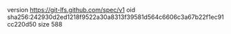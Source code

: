 version https://git-lfs.github.com/spec/v1
oid sha256:242930d2ed1218f9522a30a8313f39581d564c6606c3a67b22f1ec91cc220d50
size 588
